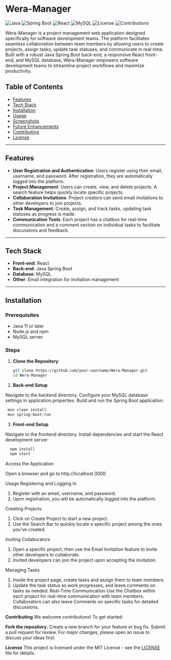 # Wera-Manager

![Java](https://img.shields.io/badge/Java-11+-blue.svg)
![Spring Boot](https://img.shields.io/badge/Spring%20Boot-2.5-green.svg)
![React](https://img.shields.io/badge/React-18.2.0-blue.svg)
![MySQL](https://img.shields.io/badge/Database-MySQL-yellow.svg)
![License](https://img.shields.io/badge/License-MIT-blue.svg)
![Contributions](https://img.shields.io/badge/Contributions-Welcome-brightgreen.svg)

Wera-Manager is a project management web application designed specifically for software development teams. The platform facilitates seamless collaboration between team members by allowing users to create projects, assign tasks, update task statuses, and communicate in real-time. Built with a robust Java Spring Boot back-end, a responsive React front-end, and MySQL database, Wera-Manager empowers software development teams to streamline project workflows and maximize productivity.

## Table of Contents
- [Features](#features)
- [Tech Stack](#tech-stack)
- [Installation](#installation)
- [Usage](#usage)
- [Screenshots](#screenshots)
- [Future Enhancements](#future-enhancements)
- [Contributing](#contributing)
- [License](#license)

---

## Features

- **User Registration and Authentication**: Users register using their email, username, and password. After registration, they are automatically logged into the platform.
- **Project Management**: Users can create, view, and delete projects. A search feature helps quickly locate specific projects.
- **Collaboration Invitations**: Project creators can send email invitations to other developers to join projects.
- **Task Management**: Create, assign, and track tasks, updating task statuses as progress is made.
- **Communication Tools**: Each project has a chatbox for real-time communication and a comment section on individual tasks to facilitate discussions and feedback.
  
---

## Tech Stack

- **Front-end**: React
- **Back-end**: Java Spring Boot
- **Database**: MySQL
- **Other**: Email integration for invitation management

---

## Installation

### Prerequisites
- Java 11 or later
- Node.js and npm
- MySQL server

### Steps

1. **Clone the Repository**
   ```bash
   git clone https://github.com/your-username/Wera-Manager.git
   cd Wera-Manager
2. **Back-end Setup**

Navigate to the backend directory.
Configure your MySQL database settings in application.properties.
Build and run the Spring Boot application:
  ```bash
   mvn clean install
   mvn spring-boot:run
   ```
3. **Front-end Setup**

Navigate to the frontend directory.
Install dependencies and start the React development server:
```bash 
  npm install
  npm start
  ```
Access the Application

Open a browser and go to http://localhost:3000.

Usage
Registering and Logging In
1. Register with an email, username, and password.
2. Upon registration, you will be automatically logged into the platform.

Creating Projects

1. Click on Create Project to start a new project.
2. Use the Search Bar to quickly locate a specific project among the ones you've created.

Inviting Collaborators

1. Open a specific project, then use the Email Invitation feature to invite other developers to collaborate.
2. Invited developers can join the project upon accepting the invitation.

Managing Tasks
1. Inside the project page, create tasks and assign them to team members.
2. Update the task status as work progresses, and leave comments on tasks as needed.
Real-Time Communication
Use the Chatbox within each project for real-time communication with team members.
Collaborators can also leave Comments on specific tasks for detailed discussions.

**Contributing**
We welcome contributions! To get started:

**Fork the repository.**
Create a new branch for your feature or bug fix.
Submit a pull request for review.
For major changes, please open an issue to discuss your ideas first.

**License**
This project is licensed under the MIT License - see the [LICENSE](https://choosealicense.com/licenses/mit/) file for details.

